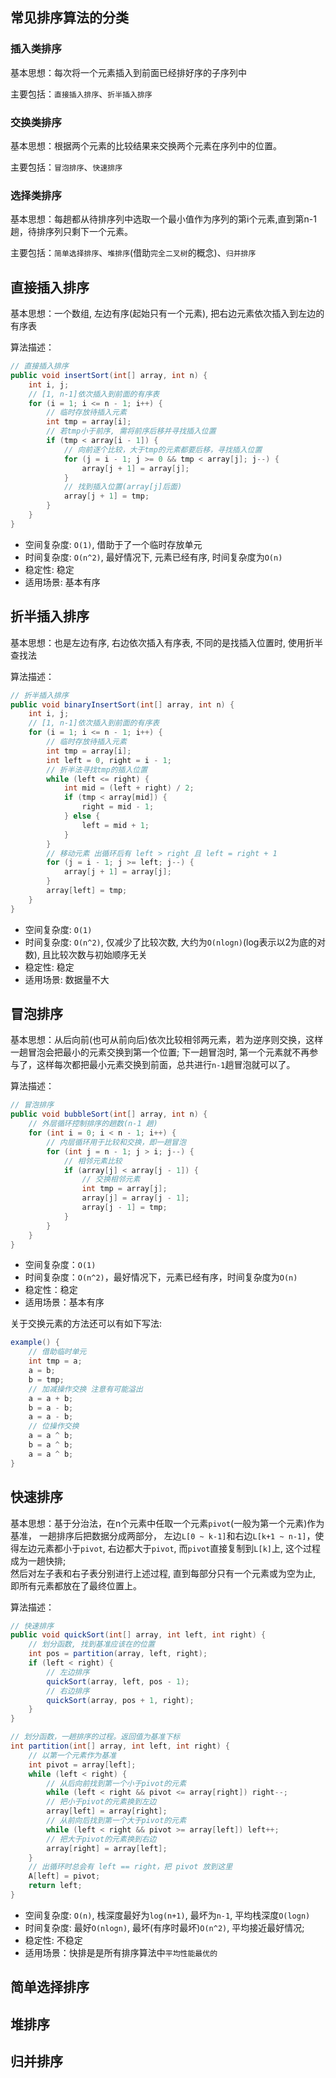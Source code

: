 ## 常见排序算法的分类

### 插入类排序

基本思想：每次将一个元素插入到前面已经排好序的子序列中

主要包括：`直接插入排序`、`折半插入排序`

### 交换类排序

基本思想：根据两个元素的比较结果来交换两个元素在序列中的位置。

主要包括：`冒泡排序`、`快速排序`

### 选择类排序

基本思想：每趟都从待排序列中选取一个最小值作为序列的第i个元素,直到第n-1趟，待排序列只剩下一个元素。

主要包括：`简单选择排序`、`堆排序`(借助`完全二叉树`的概念)、`归并排序`

## 直接插入排序

基本思想：一个数组, 左边有序(起始只有一个元素), 把右边元素依次插入到左边的有序表

算法描述：

```java
// 直接插入排序
public void insertSort(int[] array, int n) {
    int i, j;
    // [1, n-1]依次插入到前面的有序表
    for (i = 1; i <= n - 1; i++) {
        // 临时存放待插入元素
        int tmp = array[i];
        // 若tmp小于前序, 需将前序后移并寻找插入位置
        if (tmp < array[i - 1]) {
            // 向前逐个比较，大于tmp的元素都要后移，寻找插入位置
            for (j = i - 1; j >= 0 && tmp < array[j]; j--) {
                array[j + 1] = array[j];
            }
            // 找到插入位置(array[j]后面)
            array[j + 1] = tmp;
        }
    }
}
```

* 空间复杂度: `O(1)`, 借助于了一个临时存放单元
* 时间复杂度: `O(n^2)`, 最好情况下, 元素已经有序, 时间复杂度为`O(n)`
* 稳定性: 稳定
* 适用场景: 基本有序

## 折半插入排序

基本思想：也是左边有序, 右边依次插入有序表, 不同的是找插入位置时, 使用折半查找法

算法描述：

```java
// 折半插入排序
public void binaryInsertSort(int[] array, int n) {
    int i, j;
    // [1, n-1]依次插入到前面的有序表
    for (i = 1; i <= n - 1; i++) {
        // 临时存放待插入元素
        int tmp = array[i];
        int left = 0, right = i - 1;
        // 折半法寻找tmp的插入位置
        while (left <= right) {
            int mid = (left + right) / 2;
            if (tmp < array[mid]) {
                right = mid - 1;
            } else {
                left = mid + 1;
            }
        }
        // 移动元素 出循环后有 left > right 且 left = right + 1
        for (j = i - 1; j >= left; j--) {
            array[j + 1] = array[j];
        }
        array[left] = tmp;
    }
}
```

* 空间复杂度: `O(1)`
* 时间复杂度: `O(n^2)`, 仅减少了比较次数, 大约为`O(nlogn)`(log表示以2为底的对数), 且比较次数与初始顺序无关
* 稳定性: 稳定
* 适用场景: 数据量不大

## 冒泡排序

基本思想：从后向前(也可从前向后)依次比较相邻两元素，若为逆序则交换，这样一趟冒泡会把最小的元素交换到第一个位置; 下一趟冒泡时,
第一个元素就不再参与了，这样每次都把最小元素交换到前面，总共进行`n-1`趟冒泡就可以了。

算法描述：

```java {9-12}
// 冒泡排序
public void bubbleSort(int[] array, int n) {
    // 外层循环控制排序的趟数(n-1 趟)
    for (int i = 0; i < n - 1; i++) {
        // 内层循环用于比较和交换，即一趟冒泡
        for (int j = n - 1; j > i; j--) {
            // 相邻元素比较
            if (array[j] < array[j - 1]) {
                // 交换相邻元素
                int tmp = array[j];
                array[j] = array[j - 1];
                array[j - 1] = tmp;
            }
        }
    }
}
```

* 空间复杂度：`O(1)`
* 时间复杂度：`O(n^2)`，最好情况下，元素已经有序，时间复杂度为`O(n)`
* 稳定性：稳定
* 适用场景：基本有序

关于交换元素的方法还可以有如下写法:

```java
example() {
    // 借助临时单元
    int tmp = a;
    a = b;
    b = tmp;
    // 加减操作交换 注意有可能溢出
    a = a + b;
    b = a - b;
    a = a - b;
    // 位操作交换
    a = a ^ b;
    b = a ^ b;
    a = a ^ b;
}
```

## 快速排序

基本思想：基于分治法，在n个元素中任取一个元素`pivot`(一般为第一个元素)作为基准， 一趟排序后把数据分成两部分，
左边`L[0 ~ k-1]`和右边`L[k+1 ~ n-1]`，使得左边元素都小于`pivot`, 右边都大于`pivot`, 而`pivot`直接复制到`L[k]`上,
这个过程成为一趟快排;  
然后对左子表和右子表分别进行上述过程, 直到每部分只有一个元素或为空为止, 即所有元素都放在了最终位置上。

算法描述：

```java
// 快速排序
public void quickSort(int[] array, int left, int right) {
    // 划分函数, 找到基准应该在的位置
    int pos = partition(array, left, right);
    if (left < right) {
        // 左边排序
        quickSort(array, left, pos - 1);
        // 右边排序
        quickSort(array, pos + 1, right);
    }
}

// 划分函数，一趟排序的过程。返回值为基准下标
int partition(int[] array, int left, int right) {
    // 以第一个元素作为基准
    int pivot = array[left];
    while (left < right) {
        // 从后向前找到第一个小于pivot的元素
        while (left < right && pivot <= array[right]) right--;
        // 把小于pivot的元素换到左边
        array[left] = array[right];
        // 从前向后找到第一个大于pivot的元素
        while (left < right && pivot >= array[left]) left++;
        // 把大于pivot的元素换到右边
        array[right] = array[left];
    }
    // 出循环时总会有 left == right，把 pivot 放到这里
    A[left] = pivot;
    return left;
}
```

* 空间复杂度: `O(n)`, 栈深度最好为`log(n+1)`, 最坏为`n-1`, 平均栈深度`O(logn)`
* 时间复杂度: 最好`O(nlogn)`, 最坏(有序时最坏)`O(n^2)`, 平均接近最好情况;
* 稳定性: 不稳定
* 适用场景：快排是是所有排序算法中`平均性能最优的`

## 简单选择排序

## 堆排序

## 归并排序

